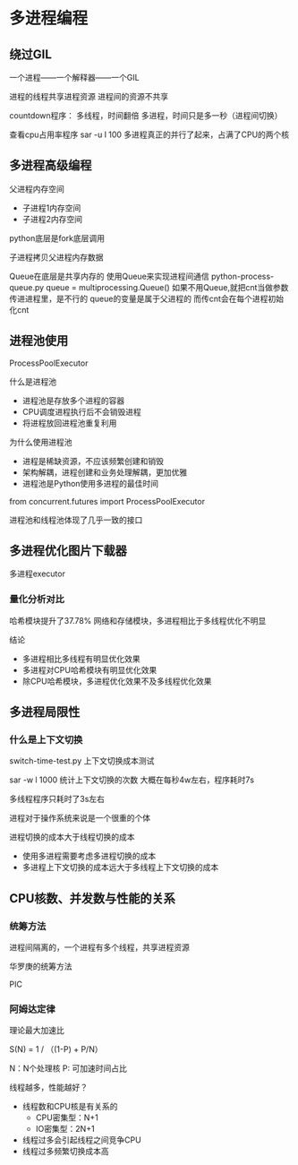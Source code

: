 # 多进程编程

## 绕过GIL

一个进程——一个解释器——一个GIL

进程的线程共享进程资源
进程间的资源不共享

countdown程序：
多线程，时间翻倍
多进程，时间只是多一秒（进程间切换）

查看cpu占用率程序
sar -u l 100
多进程真正的并行了起来，占满了CPU的两个核

## 多进程高级编程

父进程内存空间
- 子进程1内存空间
- 子进程2内存空间

python底层是fork底层调用

子进程拷贝父进程内存数据

Queue在底层是共享内存的
使用Queue来实现进程间通信
python-process-queue.py
queue = multiprocessing.Queue()
如果不用Queue,就把cnt当做参数传进进程里，是不行的
queue的变量是属于父进程的
而传cnt会在每个进程初始化cnt

## 进程池使用

ProcessPoolExecutor

什么是进程池
- 进程池是存放多个进程的容器
- CPU调度进程执行后不会销毁进程
- 将进程放回进程池重复利用

为什么使用进程池
- 进程是稀缺资源，不应该频繁创建和销毁
- 架构解耦，进程创建和业务处理解耦，更加优雅
- 进程池是Python使用多进程的最佳时间

from concurrent.futures import ProcessPoolExecutor

进程池和线程池体现了几乎一致的接口

## 多进程优化图片下载器

多进程executor

### 量化分析对比

哈希模块提升了37.78%
网络和存储模块，多进程相比于多线程优化不明显

结论
- 多进程相比多线程有明显优化效果
- 多进程对CPU哈希模块有明显优化效果
- 除CPU哈希模块，多进程优化效果不及多线程优化效果

## 多进程局限性

### 什么是上下文切换

switch-time-test.py 上下文切换成本测试

sar -w l 1000 统计上下文切换的次数
大概在每秒4w左右，程序耗时7s

多线程程序只耗时了3s左右

进程对于操作系统来说是一个很重的个体

进程切换的成本大于线程切换的成本

- 使用多进程需要考虑多进程切换的成本
- 多进程上下文切换的成本远大于多线程上下文切换的成本

## CPU核数、并发数与性能的关系

### 统筹方法

进程间隔离的，一个进程有多个线程，共享进程资源

华罗庚的统筹方法

PIC

### 阿姆达定律

理论最大加速比

S(N) = 1 / （(1-P) + P/N）

N：N个处理核
P: 可加速时间占比

线程越多，性能越好？
- 线程数和CPU核是有关系的
    - CPU密集型：N+1
    - IO密集型：2N+1
- 线程过多会引起线程之间竞争CPU
- 线程过多频繁切换成本高


